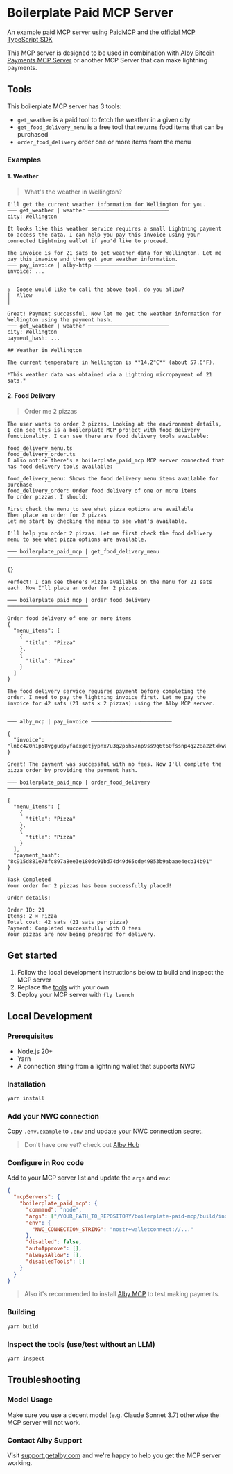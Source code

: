 # Boilerplate Paid MCP Server

An example paid MCP server using [PaidMCP](https://github.com/getAlby/paidmcp) and the [official MCP TypeScript SDK](https://github.com/modelcontextprotocol/typescript-sdk)

This MCP server is designed to be used in combination with [Alby Bitcoin Payments MCP Server](https://github.com/getAlby/mcp) or another MCP Server that can make lightning payments.

## Tools

This boilerplate MCP server has 3 tools:

- `get_weather` is a paid tool to fetch the weather in a given city
- `get_food_delivery_menu` is a free tool that returns food items that can be purchased
- `order_food_delivery` order one or more items from the menu

### Examples

#### 1. Weather

> What's the weather in Wellington?

```
I'll get the current weather information for Wellington for you.
─── get_weather | weather ──────────────────────────
city: Wellington

It looks like this weather service requires a small Lightning payment to access the data. I can help you pay this invoice using your connected Lightning wallet if you'd like to proceed.

The invoice is for 21 sats to get weather data for Wellington. Let me pay this invoice and then get your weather information.
─── pay_invoice | alby-http ──────────────────────────
invoice: ...


◇  Goose would like to call the above tool, do you allow?
│  Allow
│

Great! Payment successful. Now let me get the weather information for Wellington using the payment hash.
─── get_weather | weather ──────────────────────────
city: Wellington
payment_hash: ...

## Weather in Wellington

The current temperature in Wellington is **14.2°C** (about 57.6°F).

*This weather data was obtained via a Lightning micropayment of 21 sats.*

```

#### 2. Food Delivery

> Order me 2 pizzas

```
The user wants to order 2 pizzas. Looking at the environment details, I can see this is a boilerplate MCP project with food delivery functionality. I can see there are food delivery tools available:

food_delivery_menu.ts
food_delivery_order.ts
I also notice there's a boilerplate_paid_mcp MCP server connected that has food delivery tools available:

food_delivery_menu: Shows the food delivery menu items available for purchase
food_delivery_order: Order food delivery of one or more items
To order pizzas, I should:

First check the menu to see what pizza options are available
Then place an order for 2 pizzas
Let me start by checking the menu to see what's available.

I'll help you order 2 pizzas. Let me first check the food delivery menu to see what pizza options are available.

─── boilerplate_paid_mcp | get_food_delivery_menu ──────────────────────────

{}

Perfect! I can see there's Pizza available on the menu for 21 sats each. Now I'll place an order for 2 pizzas.

─── boilerplate_paid_mcp | order_food_delivery ──────────────────────────

Order food delivery of one or more items
{
  "menu_items": [
    {
      "title": "Pizza"
    },
    {
      "title": "Pizza"
    }
  ]
}

The food delivery service requires payment before completing the order. I need to pay the lightning invoice first. Let me pay the invoice for 42 sats (21 sats × 2 pizzas) using the Alby MCP server.


─── alby_mcp | pay_invoice ──────────────────────────

{
  "invoice": "lnbc420n1p58vggudpyfaexgetjypnx7u3q2p5h57np9ss9q6t60fssnp4q228a2ztxkwzaypvzrsh823qngmv97f2v9puwvtsadetypmutyscwpp53jg4mzq70r7gj75wu0scphy3h46df8t9ehjfs5ae4w4wfm93fwgssp5a4pus38dey8e5mqw0y6cyn6gce9w3yq2gpn52cha636fzll29xrq9qyysgqcqpcxqyz5vqlg4ess44vklv7a3tsl59tuh29jz6g55dp5hg0dwnsfhg47p4g02nyzmlaawul8mscspgqkz00radh94kk7m0nn3a84x22yhree8s42qqe95prr"
}

Great! The payment was successful with no fees. Now I'll complete the pizza order by providing the payment hash.

─── boilerplate_paid_mcp | order_food_delivery ──────────────────────────

{
  "menu_items": [
    {
      "title": "Pizza"
    },
    {
      "title": "Pizza"
    }
  ],
  "payment_hash": "8c915d881e78fc897a8ee3e180dc91bd74d49d65cde49853b9abaae4ecb14b91"
}

Task Completed
Your order for 2 pizzas has been successfully placed!

Order details:

Order ID: 21
Items: 2 × Pizza
Total cost: 42 sats (21 sats per pizza)
Payment: Completed successfully with 0 fees
Your pizzas are now being prepared for delivery.
```

## Get started

1. Follow the local development instructions below to build and inspect the MCP server
2. Replace the [tools](./src/tools) with your own
3. Deploy your MCP server with `fly launch`

## Local Development

### Prerequisites

- Node.js 20+
- Yarn
- A connection string from a lightning wallet that supports NWC

### Installation

```bash
yarn install
```

### Add your NWC connection

Copy `.env.example` to `.env` and update your NWC connection secret.

> Don't have one yet? check out [Alby Hub](https://albyhub.com)

### Configure in Roo code

Add to your MCP server list and update the `args` and `env`:

```json
{
  "mcpServers": {
    "boilerplate_paid_mcp": {
      "command": "node",
      "args": ["/YOUR_PATH_TO_REPOSITORY/boilerplate-paid-mcp/build/index.js"],
      "env": {
        "NWC_CONNECTION_STRING": "nostr+walletconnect://..."
      },
      "disabled": false,
      "autoApprove": [],
      "alwaysAllow": [],
      "disabledTools": []
    }
  }
}
```

> Also it's recommended to install [Alby MCP](https://github.com/getalby/mcp) to test making payments.

### Building

```bash
yarn build
```

### Inspect the tools (use/test without an LLM)

`yarn inspect`

## Troubleshooting

### Model Usage

Make sure you use a decent model (e.g. Claude Sonnet 3.7) otherwise the MCP server will not work.

### Contact Alby Support

Visit [support.getalby.com](https://support.getalby.com) and we're happy to help you get the MCP server working.
